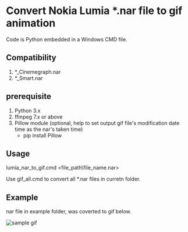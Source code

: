 # Convert Nokia Lumia *.nar file to gif animation
Code is Python embedded in a Windows CMD file. 
## Compatibility
1. *_Cinemegraph.nar
2. *_Smart.nar
## prerequisite
1. Python 3.x
2. ffmpeg 7.x or above
3. Pillow module (optional, help to set output gif file's modification date time as the nar's taken time)
   - pip install Pillow
## Usage
lumia_nar_to_gif.cmd <file_path\file_name.nar>

Use gif_all.cmd to convert all *.nar files in curretn folder.

## Example
nar file in example folder, was coverted to gif below.

![sample gif](./example/WP_20131231_12_20_24_Smart.gif)
